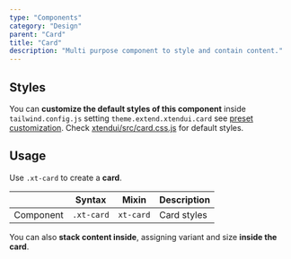 ```yaml
---
type: "Components"
category: "Design"
parent: "Card"
title: "Card"
description: "Multi purpose component to style and contain content."
---
```


## Styles

You can **customize the default styles of this component** inside `tailwind.config.js` setting `theme.extend.xtendui.card` see [preset customization](/components/preset#customization). Check [xtendui/src/card.css.js](https://github.com/minimit/xtendui/blob/beta/src/card.css.js) for default styles.

## Usage

Use `.xt-card` to create a **card**.

<div class="xt-overflow-sub overflow-y-hidden overflow-x-scroll my-5 xt-my-auto w-full">

|                      | Syntax                          | Mixin            | Description                   |
| ----------------------- | ----------------------------------------- | -----------------------------| ----------------------------- |
| Component                  | `.xt-card`                     | `xt-card`                | Card styles            |

</div>

<demo>
  <demoinline src="demos/components/card/usage">
  </demoinline>
</demo>

You can also **stack content inside**, assigning variant and size **inside the card**.

<demo>
  <demoinline src="demos/components/card/usage-stack">
  </demoinline>
</demo>
